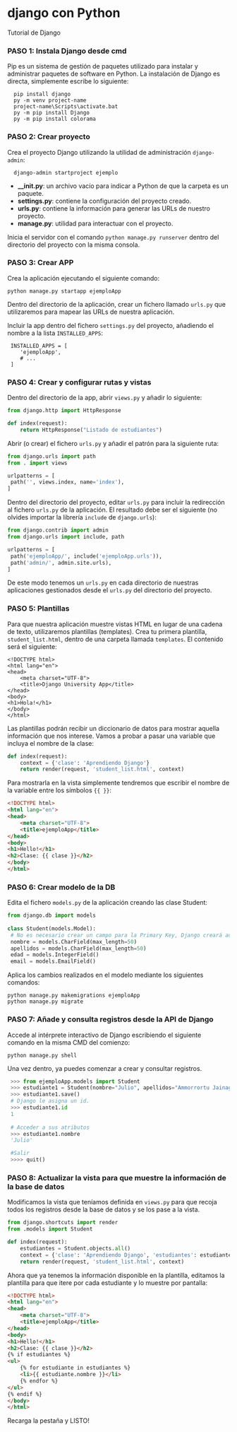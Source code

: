 # django con Python
Tutorial de Django


### PASO 1: Instala Django desde cmd 
Pip es un sistema de gestión de paquetes utilizado para instalar y administrar paquetes de software en Python. La instalación de Django es directa, simplemente escribe lo siguiente:

      pip install django
      py -m venv project-name
      project-name\Scripts\activate.bat
      py -m pip install Django
      py -m pip install colorama
        


### PASO 2: Crear proyecto

Crea el proyecto Django utilizando la utilidad de administración `django-admin`:

      django-admin startproject ejemplo
        
   - **__init.py**: un archivo vacío para indicar a Python de que la carpeta es un paquete. 
   - **settings.py**: contiene la configuración del proyecto creado. 
   - **urls.py**: contiene la información para generar las URLs de nuestro proyecto.
   - **manage.py**: utilidad para interactuar con el proyecto.
   
   Inicia el servidor con el comando `python manage.py runserver` dentro del directorio del proyecto con la misma consola.

### PASO 3: Crear APP

Crea la aplicación ejecutando el siguiente comando:

`python manage.py startapp ejemploApp`

Dentro del directorio de la aplicación, crear un fichero llamado `urls.py` que utilizaremos para mapear las URLs de nuestra aplicación.

Incluir la app dentro del fichero `settings.py` del proyecto, añadiendo el nombre a la lista `INSTALLED_APPS`:
	
	 INSTALLED_APPS = [
	 	'ejemploApp',
	 	# ...
	 ]

### PASO 4: Crear y configurar rutas y vistas

Dentro del directorio de la app, abrir `views.py` y añadir lo siguiente:

```python
from django.http import HttpResponse

def index(request):
    return HttpResponse("Listado de estudiantes")
```
    
Abrir (o crear) el fichero `urls.py` y añadir el patrón para la siguiente ruta:
   ```python
from django.urls import path
from . import views
   
urlpatterns = [
    path('', views.index, name='index'),
]
   ```
Dentro del directorio del proyecto, editar `urls.py` para incluir la redirección al fichero `urls.py` de la aplicación. El resultado debe ser el siguiente (no olvides importar la librería `include` de `django.urls`):
   ```python
from django.contrib import admin
from django.urls import include, path
  
urlpatterns = [
    path('ejemploApp/', include('ejemploApp.urls')),
    path('admin/', admin.site.urls),
]
   ```

De este modo tenemos un `urls.py` en cada directorio de nuestras aplicaciones gestionados desde el `urls.py` del directorio del proyecto.

### PASO 5: Plantillas
Para que nuestra aplicación muestre vistas HTML en lugar de una cadena de texto, utilizaremos plantillas (templates). Crea tu primera plantilla, `student_list.html`, dentro de una carpeta llamada `templates`. El contenido será el siguiente:

```
<!DOCTYPE html>
<html lang="en">
<head>
    <meta charset="UTF-8">
    <title>Django University App</title>
</head>
<body>
<h1>Hola!</h1>
</body>
</html>
```

Las plantillas podrán recibir un diccionario de datos para mostrar aquella información que nos interese. Vamos a probar a pasar una variable que incluya el nombre de la clase:

```python
def index(request):
    context = {'clase': 'Aprendiendo Django'}
    return render(request, 'student_list.html', context)
```

Para mostrarla en la vista simplemente tendremos que escribir el nombre de la variable entre los símbolos `{{ }}`:

```html
<!DOCTYPE html>
<html lang="en">
<head>
    <meta charset="UTF-8">
    <title>ejemploApp</title>
</head>
<body>
<h1>Hello!</h1>
<h2>Clase: {{ clase }}</h2>
</body>
</html>
```

### PASO 6: Crear modelo de la DB
Edita el fichero `models.py` de la aplicación creando las clase Student:

   ```python
from django.db import models
    
class Student(models.Model):
	# No es necesario crear un campo para la Primary Key, Django creará automáticamente un IntegerField.
	nombre = models.CharField(max_length=50)
  	apellidos = models.CharField(max_length=50)
	edad = models.IntegerField()
  	email = models.EmailField()
```    
Aplica los cambios realizados en el modelo mediante los siguientes comandos:
    
   ```
python manage.py makemigrations ejemploApp
python manage.py migrate   
   ```

### PASO 7: Añade y consulta registros desde la API de Django

Accede al intérprete interactivo de Django escribiendo el siguiente comando en la misma CMD del comienzo:

	python manage.py shell

Una vez dentro, ya puedes comenzar a crear y consultar registros.
   ```python
	>>> from ejemploApp.models import Student
	>>> estudiante1 = Student(nombre="Julio", apellidos="Ammorrortu Jainaga", edad=22, email="julio@mail.com")
	>>> estudiante1.save()
	# Django le asigna un id.
	>>> estudiante1.id
	1
	
	# Acceder a sus atributos
	>>> estudiante1.nombre
	'Julio'

    #Salir
	>>>> quit()
   ```


### PASO 8: Actualizar la vista para que muestre la información de la base de datos

Modificamos la vista que teníamos definida en `views.py` para que recoja todos los registros desde la base de datos y se los pase a la vista.

```python
from django.shortcuts import render
from .models import Student

def index(request):
    estudiantes = Student.objects.all()
    context = {'clase': 'Aprendiendo Django', 'estudiantes': estudiantes}
    return render(request, 'student_list.html', context)
```

Ahora que ya tenemos la información disponible en la plantilla, editamos la plantilla para que itere por cada estudiante y lo muestre por pantalla:

```html
<!DOCTYPE html>
<html lang="en">
<head>
    <meta charset="UTF-8">
    <title>ejemploApp</title>
</head>
<body>
<h1>Hello!</h1>
<h2>Clase: {{ clase }}</h2>
{% if estudiantes %}
<ul>
    {% for estudiante in estudiantes %}
    <li>{{ estudiante.nombre }}</li>
    {% endfor %}
</ul>
{% endif %}
</body>
</html>
```

Recarga la pestaña y LISTO!
